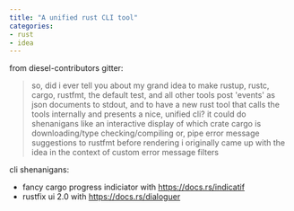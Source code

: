 ```yaml
---
title: "A unified rust CLI tool"
categories:
- rust
- idea
---
```


from diesel-contributors gitter:

> so, did i ever tell you about my grand idea to make rustup, rustc, cargo, rustfmt, the default test, and all other tools post 'events' as json documents to stdout, and to have a new rust tool that calls the tools internally and presents a nice, unified cli?
> it could do shenanigans like an interactive display of which crate cargo is downloading/type checking/compiling
> or, pipe error message suggestions to rustfmt before rendering
> i originally came up with the idea in the context of custom error message filters

cli shenanigans:

- fancy cargo progress indiciator with https://docs.rs/indicatif
- rustfix ui 2.0 with https://docs.rs/dialoguer
